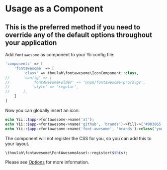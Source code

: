 # Usage as a Component

## This is the preferred method if you need to override any of the default options throughout your application

Add `fontawesome` as component to your Yii config file:
```php
'components' => [
	'fontawesome' => [
		'class' => thoulah\fontawesome\IconComponent::class,
//		'config' => [
//			'fontAwesomeFolder' => '@npm/fontawesome-pro/svgs',
//			'style' => 'regular',
//		],
	]
]
```

Now you can globally insert an icon:
```php
echo Yii::$app->fontawesome->name('at');
echo Yii::$app->fontawesome->name('github', 'brands')->fill->('#003865');
echo Yii::$app->fontawesome->name('font-awesome', 'brands')->class('yourClass');
```

The component will not register the CSS for you, so you can add this to your layout.
```php
\thoulah\fontawesome\FontAwesomeAsset::register($this);
```

Please see [Options](options.md) for more information.
